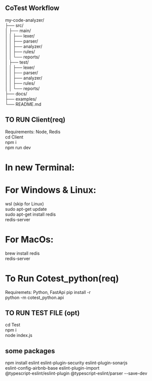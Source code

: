 ﻿## CoTest Workflow
my-code-analyzer/ <br/>
├── src/<br/>
│   ├── main/<br/>
│   │   ├── lexer/<br/>
│   │   ├── parser/<br/>
│   │   ├── analyzer/<br/>
│   │   ├── rules/<br/>
│   │   └── reports/<br/>
│   ├── test/<br/>
│   │   ├── lexer/<br/>
│   │   ├── parser/<br/>
│   │   ├── analyzer/<br/>
│   │   ├── rules/<br/>
│   │   └── reports/<br/>
├── docs/<br/>
├── examples/<br/>
└── README.md

## TO RUN Client(req)
Requirements: Node, Redis <br/>
cd Client <br/>
npm i <br/>
npm run dev <br/>

# In new Terminal: <br/>

# For Windows & Linux:
wsl (skip for Linux) <br/>
sudo apt-get update <br/>
sudo apt-get install redis <br/>
redis-server <br/>

# For MacOs: 
brew install redis <br/> 
redis-server

# To Run Cotest_python(req)
Requiremets: Python, FastApi
pip install -r <br/>
python -m cotest_python.api

## TO RUN TEST FILE (opt)

cd Test <br/>
npm i <br/>
node index.js

## some packages 
npm install eslint eslint-plugin-security eslint-plugin-sonarjs \
            eslint-config-airbnb-base eslint-plugin-import \
            @typescript-eslint/eslint-plugin @typescript-eslint/parser --save-dev
